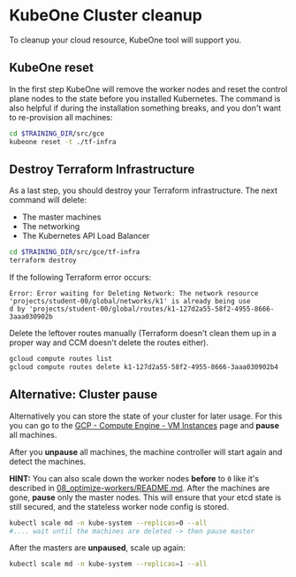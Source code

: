 # KubeOne Cluster cleanup

To cleanup your cloud resource, KubeOne tool will support you.

## KubeOne reset

In the first step KubeOne will remove the worker nodes and reset the control plane nodes to the state before you installed Kubernetes. The command is also helpful if during the installation something breaks, and you don't want to re-provision all machines:

```bash
cd $TRAINING_DIR/src/gce
kubeone reset -t ./tf-infra
```

## Destroy Terraform Infrastructure

As a last step, you should destroy your Terraform infrastructure. The next command will delete:
- The master machines
- The networking
- The Kubernetes API Load Balancer

```bash
cd $TRAINING_DIR/src/gce/tf-infra
terraform destroy
```

If the following Terraform error occurs:

```text
Error: Error waiting for Deleting Network: The network resource 'projects/student-00/global/networks/k1' is already being use
d by 'projects/student-00/global/routes/k1-127d2a55-58f2-4955-8666-3aaa030902b
```
Delete the leftover routes manually (Terraform doesn't clean them up in a proper way and CCM doesn't delete the routes either).

```bash
gcloud compute routes list
gcloud compute routes delete k1-127d2a55-58f2-4955-8666-3aaa030902b4
```

## Alternative: Cluster pause

Alternatively you can store the state of your cluster for later usage. For this you can go to the [GCP - Compute Engine - VM Instances](https://console.cloud.google.com/compute/instances) page and **pause** all machines. 

After you **unpause** all machines, the machine controller will start again and detect the machines.

**HINT:** You can also scale down the worker nodes **before** to `0` like it's described in [08_optimize-workers/README.md](../08_optimize-workers/README.md). After the machines are gone, **pause** only the master nodes. This will ensure that your etcd state is still secured, and the stateless worker node config is stored.

```bash
kubectl scale md -n kube-system --replicas=0 --all
#.... wait until the machines are deleted -> then pause master
```

After the masters are **unpaused**, scale up again:

```bash
kubectl scale md -n kube-system --replicas=1 --all
```

